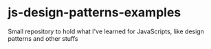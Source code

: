 js-design-patterns-examples
===========================

Small repository to hold what I've learned for JavaScripts, like design patterns and other stuffs
